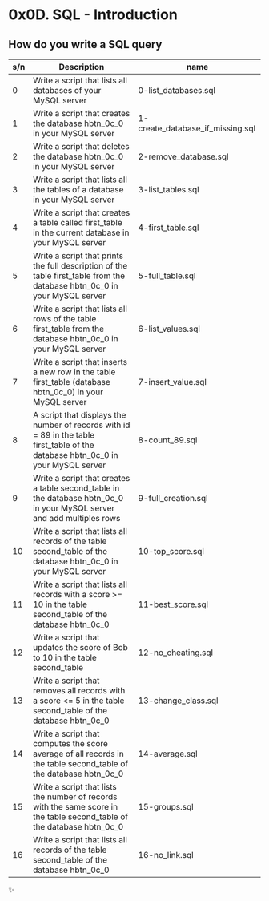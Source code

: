 # 0x0D. SQL - Introduction

## How do you write a SQL query

| s/n | Description                                                                                                                       | name                             |
| --- | --------------------------------------------------------------------------------------------------------------------------------- | -------------------------------- |
| 0   | Write a script that lists all databases of your MySQL server                                                                      | 0-list_databases.sql             |
| 1   | Write a script that creates the database hbtn_0c_0 in your MySQL server                                                           | 1-create_database_if_missing.sql |
| 2   | Write a script that deletes the database hbtn_0c_0 in your MySQL server                                                           | 2-remove_database.sql            |
| 3   | Write a script that lists all the tables of a database in your MySQL server                                                       | 3-list_tables.sql                |
| 4   | Write a script that creates a table called first_table in the current database in your MySQL server                               | 4-first_table.sql                |
| 5   | Write a script that prints the full description of the table first_table from the database hbtn_0c_0 in your MySQL server         | 5-full_table.sql                 |
| 6   | Write a script that lists all rows of the table first_table from the database hbtn_0c_0 in your MySQL server                      | 6-list_values.sql                |
| 7   | Write a script that inserts a new row in the table first_table (database hbtn_0c_0) in your MySQL server                          | 7-insert_value.sql               |
| 8   | A script that displays the number of records with id = 89 in the table first_table of the database hbtn_0c_0 in your MySQL server | 8-count_89.sql                   |
| 9   | Write a script that creates a table second_table in the database hbtn_0c_0 in your MySQL server and add multiples rows            | 9-full_creation.sql              |
| 10  | Write a script that lists all records of the table second_table of the database hbtn_0c_0 in your MySQL server                    | 10-top_score.sql                 |
| 11  | Write a script that lists all records with a score >= 10 in the table second_table of the database hbtn_0c_0                      | 11-best_score.sql                |
| 12  | Write a script that updates the score of Bob to 10 in the table second_table                                                      | 12-no_cheating.sql               |
| 13  | Write a script that removes all records with a score <= 5 in the table second_table of the database hbtn_0c_0                     | 13-change_class.sql              |
| 14  | Write a script that computes the score average of all records in the table second_table of the database hbtn_0c_0                 | 14-average.sql                   |
| 15  | Write a script that lists the number of records with the same score in the table second_table of the database hbtn_0c_0           | 15-groups.sql                    |
| 16  | Write a script that lists all records of the table second_table of the database hbtn_0c_0                                         | 16-no_link.sql                   |

:sparkles:

